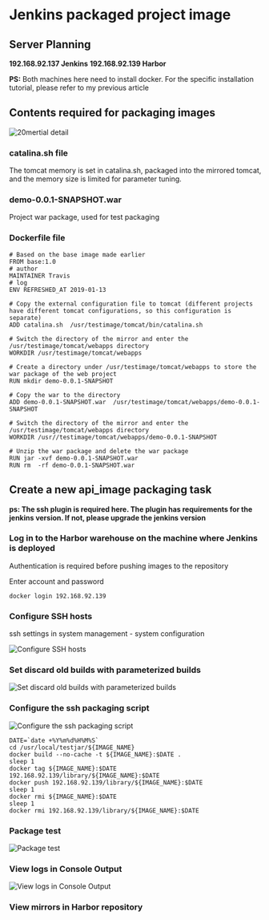 # Jenkins packaged project image

## Server Planning

**192.168.92.137   Jenkins**
**192.168.92.139   Harbor**

**PS:** Both machines here need to install docker. For the specific installation tutorial, please refer to my previous article

## Contents required for packaging images

![20mertial detail](../Material/image/Project%20containerization%20transformation%20(5)%20—%20mertial%20detail.png)

### catalina.sh file

The tomcat memory is set in catalina.sh, packaged into the mirrored tomcat, and the memory size is limited for parameter tuning.

### demo-0.0.1-SNAPSHOT.war

Project war package, used for test packaging

### Dockerfile file

```shell script
# Based on the base image made earlier
FROM base:1.0
# author
MAINTAINER Travis
# log
ENV REFRESHED_AT 2019-01-13

# Copy the external configuration file to tomcat (different projects have different tomcat configurations, so this configuration is separate)
ADD catalina.sh  /usr/testimage/tomcat/bin/catalina.sh

# Switch the directory of the mirror and enter the /usr/testimage/tomcat/webapps directory
WORKDIR /usr/testimage/tomcat/webapps

# Create a directory under /usr/testimage/tomcat/webapps to store the war package of the web project
RUN mkdir demo-0.0.1-SNAPSHOT

# Copy the war to the directory
ADD demo-0.0.1-SNAPSHOT.war  /usr/testimage/tomcat/webapps/demo-0.0.1-SNAPSHOT

# Switch the directory of the mirror and enter the /usr/testimage/tomcat/webapps directory
WORKDIR /usr//testimage/tomcat/webapps/demo-0.0.1-SNAPSHOT

# Unzip the war package and delete the war package
RUN jar -xvf demo-0.0.1-SNAPSHOT.war
RUN rm  -rf demo-0.0.1-SNAPSHOT.war

```

## Create a new api_image packaging task
**ps: The ssh plugin is required here. The plugin has requirements for the jenkins version. If not, please upgrade the jenkins version**

### Log in to the Harbor warehouse on the machine where Jenkins is deployed

Authentication is required before pushing images to the repository

Enter account and password

```shell script
docker login 192.168.92.139
```

### Configure SSH hosts

ssh settings in system management - system configuration

![Configure SSH hosts](../Material/image/Project%20containerization%20transformation%20(5)%20—%20Configure%20SSH%20hosts.png)

### Set discard old builds with parameterized builds

![Set discard old builds with parameterized builds](../Material/image/Project%20containerization%20transformation%20(5)%20—Set%20discard%20old%20builds%20with%20parameterized%20builds.png)

### Configure the ssh packaging script

![Configure the ssh packaging script](../Material/image/Project%20containerization%20transformation%20(5)%20—Configure%20the%20ssh%20packaging%20script.png)

```shell script
DATE=`date +%Y%m%d%H%M%S`
cd /usr/local/testjar/${IMAGE_NAME}
docker build --no-cache -t ${IMAGE_NAME}:$DATE .
sleep 1
docker tag ${IMAGE_NAME}:$DATE 192.168.92.139/library/${IMAGE_NAME}:$DATE
docker push 192.168.92.139/library/${IMAGE_NAME}:$DATE
sleep 1
docker rmi ${IMAGE_NAME}:$DATE
sleep 1
docker rmi 192.168.92.139/library/${IMAGE_NAME}:$DATE
```

### Package test

![Package test](../Material/image/Project%20containerization%20transformation%20(5)%20—%20Package%20test.png)

### View logs in Console Output

![View logs in Console Output](../Material/image/Project%20containerization%20transformation%20(5)%20—%20View%20logs%20in%20Console%20Output.png)


### View mirrors in Harbor repository







